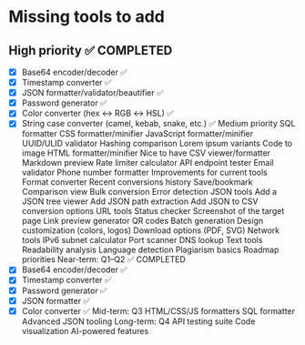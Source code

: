 # Missing tools to add
## High priority ✅ COMPLETED
- [x] Base64 encoder/decoder ✅
- [x] Timestamp converter ✅
- [x] JSON formatter/validator/beautifier ✅
- [x] Password generator ✅
- [x] Color converter (hex ↔ RGB ↔ HSL) ✅
- [x] String case converter (camel, kebab, snake, etc.) ✅
Medium priority
SQL formatter
CSS formatter/minifier
JavaScript formatter/minifier
UUID/ULID validator
Hashing comparison
Lorem ipsum variants
Code to image
HTML formatter/minifier
Nice to have
CSV viewer/formatter
Markdown preview
Rate limiter calculator
API endpoint tester
Email validator
Phone number formatter
Improvements for current tools
Format converter
Recent conversions history
Save/bookmark
Comparison view
Bulk conversion
Error detection
JSON tools
Add a JSON tree viewer
Add JSON path extraction
Add JSON to CSV conversion options
URL tools
Status checker
Screenshot of the target page
Link preview generator
QR codes
Batch generation
Design customization (colors, logos)
Download options (PDF, SVG)
Network tools
IPv6 subnet calculator
Port scanner
DNS lookup
Text tools
Readability analysis
Language detection
Plagiarism basics
Roadmap priorities
Near-term: Q1–Q2 ✅ COMPLETED
- [x] Base64 encoder/decoder ✅
- [x] Timestamp converter ✅
- [x] Password generator ✅
- [x] JSON formatter ✅
- [x] Color converter ✅
Mid-term: Q3
HTML/CSS/JS formatters
SQL formatter
Advanced JSON tooling
Long-term: Q4
API testing suite
Code visualization
AI-powered features